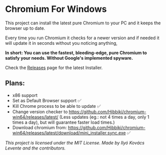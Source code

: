 # Chromium For Windows
This project can install the latest pure Chromium to your PC and it keeps the browser up to date.

Every time you run Chromium it checks for a newer version and if needed it will update it in seconds without you noticing anything,

**In short: You can use the fastest, bleeding-edge, pure Chromium to satisfy your needs. Without Google's implemented spyware.**

Check the [Releases](https://github.com/iklevente/ChromiumForWindows/releases) page for the latest Installer.

## Plans:

 - x86 support
 - Set as Default Browser support ✅
 - Kill Chrome process to be able to update ✅
 - Change version checker to https://github.com/Hibbiki/chromium-win64/releases/latest/ (Less updates (eg.: not 4 times a day, only 1 times a day), but will guarantee faster load times.)
 - Download chromium from: https://github.com/Hibbiki/chromium-win64/releases/latest/download/mini_installer.sync.exe ✅


*This project is licensed under the MIT License. Made by Ilyó Kovács Levente and the contributors.*
